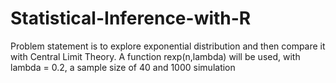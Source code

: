 # Statistical-Inference-with-R
Problem statement is to explore exponential distribution and then compare it with Central Limit Theory. 
A function rexp(n,lambda) will be used, with lambda = 0.2, a sample size of 40 and 1000 simulation
